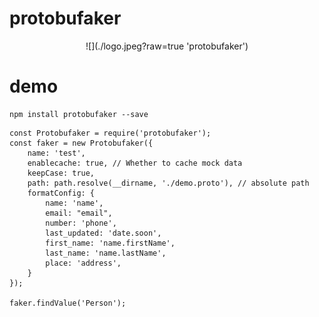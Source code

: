 # protobufaker
<p align="center">
![](./logo.jpeg?raw=true 'protobufaker')
</p>

# demo

```
npm install protobufaker --save
```

```
const Protobufaker = require('protobufaker');
const faker = new Protobufaker({
    name: 'test',
    enablecache: true, // Whether to cache mock data
    keepCase: true,
    path: path.resolve(__dirname, './demo.proto'), // absolute path
    formatConfig: {
        name: 'name',
        email: "email",
        number: 'phone',
        last_updated: 'date.soon',
        first_name: 'name.firstName',
        last_name: 'name.lastName',
        place: 'address',
    }
});

faker.findValue('Person');
```
